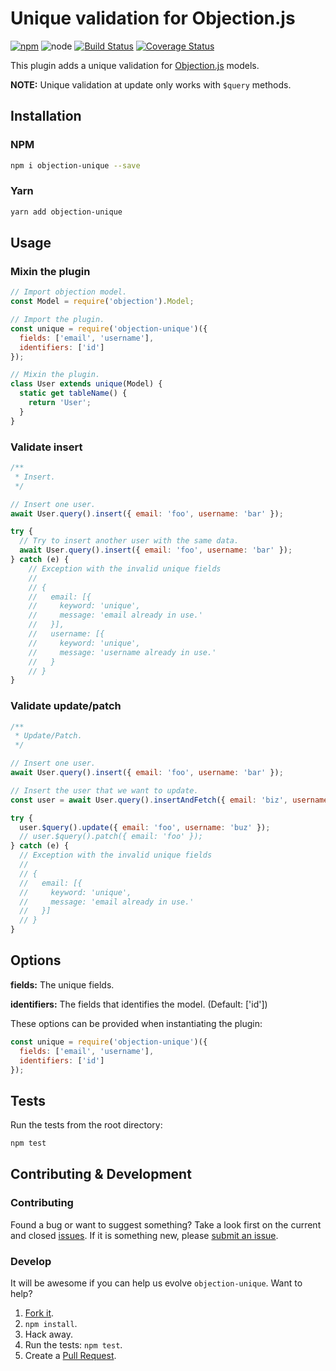 # Unique validation for Objection.js

[![npm](https://img.shields.io/npm/v/objection-unique.svg?style=flat-square)](https://npmjs.org/package/objection-unique)
![node](https://img.shields.io/node/v/objection-unique.svg?style=flat-square)
[![Build Status](https://img.shields.io/travis/seegno/objection-unique/master.svg?style=flat-square)](https://travis-ci.org/seegno/objection-unique)
[![Coverage Status](https://img.shields.io/coveralls/seegno/objection-unique/master.svg?style=flat-square)](https://coveralls.io/github/seegno/objection-unique?branch=master)

This plugin adds a unique validation for [Objection.js](https://github.com/Vincit/objection.js/) models.

**NOTE:** Unique validation at update only works with `$query` methods.

## Installation

### NPM

```sh
npm i objection-unique --save
```

### Yarn

```sh
yarn add objection-unique
```

## Usage

### Mixin the plugin

```js
// Import objection model.
const Model = require('objection').Model;

// Import the plugin.
const unique = require('objection-unique')({
  fields: ['email', 'username'],
  identifiers: ['id']
});

// Mixin the plugin.
class User extends unique(Model) {
  static get tableName() {
    return 'User';
  }
}
```

### Validate insert

```js
/**
 * Insert.
 */

// Insert one user.
await User.query().insert({ email: 'foo', username: 'bar' });

try {
  // Try to insert another user with the same data.
  await User.query().insert({ email: 'foo', username: 'bar' });
} catch (e) {
    // Exception with the invalid unique fields
    //
    // {
    //   email: [{
    //     keyword: 'unique',
    //     message: 'email already in use.'
    //   }],
    //   username: [{
    //     keyword: 'unique',
    //     message: 'username already in use.'
    //   }
    // }
}
```

### Validate update/patch

```js
/**
 * Update/Patch.
 */

// Insert one user.
await User.query().insert({ email: 'foo', username: 'bar' });

// Insert the user that we want to update.
const user = await User.query().insertAndFetch({ email: 'biz', username: 'buz' });

try {
  user.$query().update({ email: 'foo', username: 'buz' });
  // user.$query().patch({ email: 'foo' });
} catch (e) {
  // Exception with the invalid unique fields
  //
  // {
  //   email: [{
  //     keyword: 'unique',
  //     message: 'email already in use.'
  //   }]
  // }
}
```

## Options

**fields:** The unique fields.

**identifiers:** The fields that identifies the model. (Default: ['id'])

These options can be provided when instantiating the plugin:

```js
const unique = require('objection-unique')({
  fields: ['email', 'username'],
  identifiers: ['id']
});
```

## Tests

Run the tests from the root directory:

```sh
npm test
```

## Contributing & Development

### Contributing

Found a bug or want to suggest something? Take a look first on the current and closed [issues](https://github.com/seegno/objection-unique/issues). If it is something new, please [submit an issue](https://github.com/seegno/objection-unique/issues/new).

### Develop

It will be awesome if you can help us evolve `objection-unique`. Want to help?

1. [Fork it](https://github.com/seegno/objection-unique).
2. `npm install`.
3. Hack away.
4. Run the tests: `npm test`.
5. Create a [Pull Request](https://github.com/seegno/objection-unique/compare).
